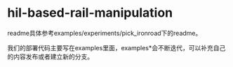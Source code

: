# hil-based-rail-manipulation
readme具体参考examples/experiments/pick_ironroad下的readme。

我们的部署代码主要写在examples里面，examples*会不断迭代，可以补充自己的内容发布或者建立新的分支。
